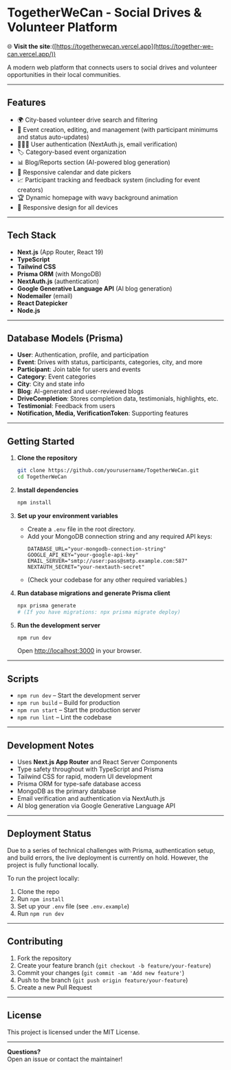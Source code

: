 # TogetherWeCan - Social Drives & Volunteer Platform

🌐 **Visit the site**:([https://togetherwecan.vercel.app](https://together-we-can.vercel.app/))

A modern web platform that connects users to social drives and volunteer opportunities in their local communities.

---

## Features

- 🌍 City-based volunteer drive search and filtering
- 📝 Event creation, editing, and management (with participant minimums and status auto-updates)
- 🧑‍🤝‍🧑 User authentication (NextAuth.js, email verification)
- 🏷️ Category-based event organization
- 📊 Blog/Reports section (AI-powered blog generation)
- 📅 Responsive calendar and date pickers
- 📈 Participant tracking and feedback system (including for event creators)
- 🏆 Dynamic homepage with wavy background animation
- 📱 Responsive design for all devices

---

## Tech Stack

- **Next.js** (App Router, React 19)
- **TypeScript**
- **Tailwind CSS**
- **Prisma ORM** (with MongoDB)
- **NextAuth.js** (authentication)
- **Google Generative Language API** (AI blog generation)
- **Nodemailer** (email)
- **React Datepicker**
- **Node.js**

---

## Database Models (Prisma)

- **User**: Authentication, profile, and participation
- **Event**: Drives with status, participants, categories, city, and more
- **Participant**: Join table for users and events
- **Category**: Event categories
- **City**: City and state info
- **Blog**: AI-generated and user-reviewed blogs
- **DriveCompletion**: Stores completion data, testimonials, highlights, etc.
- **Testimonial**: Feedback from users
- **Notification, Media, VerificationToken**: Supporting features

---

## Getting Started

1. **Clone the repository**
   ```bash
   git clone https://github.com/yourusername/TogetherWeCan.git
   cd TogetherWeCan
   ```

2. **Install dependencies**
   ```bash
   npm install
   ```

3. **Set up your environment variables**
   - Create a `.env` file in the root directory.
   - Add your MongoDB connection string and any required API keys:
     ```
     DATABASE_URL="your-mongodb-connection-string"
     GOOGLE_API_KEY="your-google-api-key"
     EMAIL_SERVER="smtp://user:pass@smtp.example.com:587"
     NEXTAUTH_SECRET="your-nextauth-secret"
     ```
   - (Check your codebase for any other required variables.)

4. **Run database migrations and generate Prisma client**
   ```bash
   npx prisma generate
   # (If you have migrations: npx prisma migrate deploy)
   ```

5. **Run the development server**
   ```bash
   npm run dev
   ```
   Open [http://localhost:3000](http://localhost:3000) in your browser.

---

## Scripts

- `npm run dev` – Start the development server
- `npm run build` – Build for production
- `npm run start` – Start the production server
- `npm run lint` – Lint the codebase

---

## Development Notes

- Uses **Next.js App Router** and React Server Components
- Type safety throughout with TypeScript and Prisma
- Tailwind CSS for rapid, modern UI development
- Prisma ORM for type-safe database access
- MongoDB as the primary database
- Email verification and authentication via NextAuth.js
- AI blog generation via Google Generative Language API

---
## Deployment Status

Due to a series of technical challenges with Prisma, authentication setup, and build errors, the live deployment is currently on hold. However, the project is fully functional locally.

To run the project locally:
1. Clone the repo
2. Run `npm install`
3. Set up your `.env` file (see `.env.example`)
4. Run `npm run dev`
   
---
## Contributing

1. Fork the repository
2. Create your feature branch (`git checkout -b feature/your-feature`)
3. Commit your changes (`git commit -am 'Add new feature'`)
4. Push to the branch (`git push origin feature/your-feature`)
5. Create a new Pull Request

---

## License

This project is licensed under the MIT License.

---

**Questions?**  
Open an issue or contact the maintainer!
